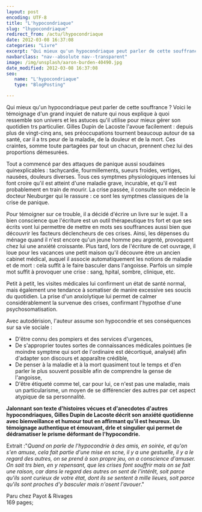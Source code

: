 ```yaml
---
layout: post
encoding: UTF-8
title: "L'hypocondriaque"
slug: "lhypocondriaque"
redirect_from: /actu/lhypocondriaque
date: 2012-03-08 16:37:08
categories: "Livre"
excerpt: "Qui mieux qu'un hypocondriaque peut parler de cette souffrance ? Voici le témoignage d'un grand inquiet de nature qui nous explique à quoi ressemble son univers et les astuces qu'il utilise pour mieux gérer son quotidien trs particulier."
navbarclass: "nav--absolute nav--transparent"
image: /img/unsplash/aaron-burden-40490.jpg
date_modified: 2012-03-08 16:37:08
seo:
   name: "L'hypocondriaque"
   type: "BlogPosting"

---
```

Qui mieux qu'un hypocondriaque peut parler de cette souffrance ? Voici le témoignage d'un grand inquiet de nature qui nous explique à quoi ressemble son univers et les astuces qu'il utilise pour mieux gérer son quotidien trs particulier.
Gilles Dupin de Lacoste l'avoue facilement : depuis plus de vingt-cinq ans, ses préoccupations tournent beaucoup autour de sa santé, car il a trs peur de la maladie, de la douleur et de la mort. Ces craintes, somme toute partagées par tout un chacun, prennent chez lui des proportions démesurées.   
  
Tout a commencé par des attaques de panique aussi soudaines quinexplicables : tachycardie, fourmillements, sueurs froides, vertiges, nausées, douleurs diverses. Tous ces symptmes physiologiques intenses lui font croire qu'il est atteint d'une maladie grave, incurable, et qu'il est probablement en train de mourir. La crise passée, il consulte son médecin le docteur Neuburger qui le rassure : ce sont les symptmes classiques de la crise de panique.  
  
Pour témoigner sur ce trouble, il a décidé d'écrire un livre sur le sujet. Il a bien conscience que l'écriture est un outil thérapeutique trs fort et que ses écrits vont lui permettre de mettre en mots ses souffrances aussi bien que découvrir les facteurs déclencheurs de ces crises. Ainsi, les dépenses du ménage quand il n'est encore qu'un jeune homme peu argenté, provoquent chez lui une anxiété croissante. Plus tard, lors de l'écriture de cet ouvrage, il loue pour les vacances une petit maison qu'il découvre être un ancien cabinet médical, auquel il associe automatiquement les notions de maladie et de mort : cela suffit à le faire basculer dans l'angoisse. Parfois un simple mot suffit à provoquer une crise : sang, hpital, sombre, clinique, etc.  
  
Petit à petit, les visites médicales lui confirment un état de santé normal, mais également une tendance à somatiser de manire excessive ses soucis du quotidien. La prise d'un anxiolytique lui permet de calmer considérablement la survenue des crises, confirmant l'hypothse d'une psychosomatisation.   
  
Avec autodérision, l'auteur assume son hypocondrie et ses conséquences sur sa vie sociale :

- D'être connu des pompiers et des services d'urgences,
- De s'approprier toutes sortes de connaissances médicales pointues (le moindre symptme qui sort de l'ordinaire est décortiqué, analysé) afin d'adapter son discours et apparaître crédible,
- De penser à la maladie et à la mort quasiment tout le temps et d'en parler le plus souvent possible afin de comprendre la gense de l'angoisse,
- D'être étiqueté comme tel, car pour lui, ce n'est pas une maladie, mais un particularisme, un moyen de se différencier des autres par cet aspect atypique de sa personnalité.

  
**Jalonnant son texte d'histoires vécues et d'anecdotes d'autres hypocondriaques, Gilles Dupin de Lacoste décrit son anxiété quotidienne avec bienveillance et humour tout en affirmant qu'il est heureux. Un témoignage authentique et émouvant, drle et singulier qui permet de dédramatiser le prisme déformant de l'hypocondrie.**  
  
Extrait :"_Quand on parle de l'hypocondrie à des amis, en soirée, et qu'on s'en amuse, cela fait partie d'une mise en scne, il y a une gestuelle, il y a le regard des autres, on se prend à son propre jeu, on a conscience d'amuser. On sait trs bien, en y repensant, que les crises font souffrir mais on se fait une raison, car dans le regard des autres on sent de l'intérêt, soit parce qu'ils sont curieux de votre état, dont ils se sentent à mille lieues, soit parce qu'ils sont proches d'y basculer mais n'osent l'avouer_."  
  
Paru chez Payot & Rivages  
169 pages;